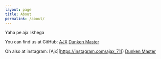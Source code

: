 ```yaml
---
layout: page
title: About
permalink: /about/
---
```


Yaha pe ajx likhega

You can find us at  GitHub:
[AJX](https://github.com/ajax_711)
[Dunken Master](https://github.com/sanshay)

Oh also at instagram:
[Ajx][https://instagram.com/ajax_711)
[Dunken Master](https://instagram.com/dunkenmaster.1)


